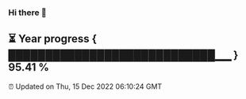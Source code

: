 ### Hi there 👋
⏳ Year progress { ████████████████████████████▁▁ } 95.41 %
---
⏰ Updated on Thu, 15 Dec 2022 06:10:24 GMT

